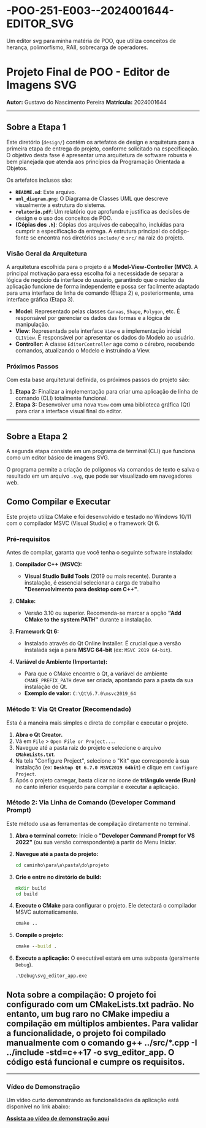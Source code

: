 # -POO-251-E003--2024001644-EDITOR_SVG
Um editor svg para minha matéria de POO, que utiliza conceitos de herança, polimorfismo, RAII, sobrecarga de operadores.
# Projeto Final de POO - Editor de Imagens SVG

**Autor:** Gustavo do Nascimento Pereira
**Matrícula:** 2024001644

---

## Sobre a Etapa 1

Este diretório (`design/`) contém os artefatos de design e arquitetura para a primeira etapa de entrega do projeto, conforme solicitado na especificação. O objetivo desta fase é apresentar uma arquitetura de software robusta e bem planejada que atenda aos princípios da Programação Orientada a Objetos.

Os artefatos inclusos são:
* **`README.md`**: Este arquivo.
* **`uml_diagram.png`**: O Diagrama de Classes UML que descreve visualmente a estrutura do sistema.
* **`relatorio.pdf`**: Um relatório que aprofunda e justifica as decisões de design e o uso dos conceitos de POO.
* **(Cópias dos `.h`)**: Cópias dos arquivos de cabeçalho, incluídas para cumprir a especificação da entrega. A estrutura principal do código-fonte se encontra nos diretórios `include/` e `src/` na raiz do projeto.

### Visão Geral da Arquitetura

A arquitetura escolhida para o projeto é a **Model-View-Controller (MVC)**. A principal motivação para essa escolha foi a necessidade de separar a lógica de negócio da interface do usuário, garantindo que o núcleo da aplicação funcione de forma independente e possa ser facilmente adaptado para uma interface de linha de comando (Etapa 2) e, posteriormente, uma interface gráfica (Etapa 3).

* **Model**: Representado pelas classes `Canvas`, `Shape`, `Polygon`, etc. É responsável por gerenciar os dados das formas e a lógica de manipulação.
* **View**: Representada pela interface `View` e a implementação inicial `CLIView`. É responsável por apresentar os dados do Modelo ao usuário.
* **Controller**: A classe `EditorController` age como o cérebro, recebendo comandos, atualizando o Modelo e instruindo a View.

### Próximos Passos

Com esta base arquitetural definida, os próximos passos do projeto são:
1.  **Etapa 2:** Finalizar a implementação para criar uma aplicação de linha de comando (CLI) totalmente funcional.
2.  **Etapa 3:** Desenvolver uma nova `View` com uma biblioteca gráfica (Qt) para criar a interface visual final do editor.
---
## Sobre a Etapa 2

A segunda etapa consiste em um programa de terminal (CLI) que funciona como um editor básico de imagens SVG.

O programa permite a criação de polígonos via comandos de texto e salva o resultado em um arquivo `.svg`, que pode ser visualizado em navegadores web.

## Como Compilar e Executar

Este projeto utiliza CMake e foi desenvolvido e testado no Windows 10/11 com o compilador MSVC (Visual Studio) e o framework Qt 6.

### Pré-requisitos

Antes de compilar, garanta que você tenha o seguinte software instalado:

1.  **Compilador C++ (MSVC):**
    * **Visual Studio Build Tools** (2019 ou mais recente). Durante a instalação, é essencial selecionar a carga de trabalho **"Desenvolvimento para desktop com C++"**.

2.  **CMake:**
    * Versão 3.10 ou superior. Recomenda-se marcar a opção **"Add CMake to the system PATH"** durante a instalação.

3.  **Framework Qt 6:**
    * Instalado através do Qt Online Installer. É crucial que a versão instalada seja a para **MSVC 64-bit** (ex: `MSVC 2019 64-bit`).

4.  **Variável de Ambiente (Importante):**
    * Para que o CMake encontre o Qt, a variável de ambiente `CMAKE_PREFIX_PATH` deve ser criada, apontando para a pasta da sua instalação do Qt.
    * **Exemplo de valor:** `C:\Qt\6.7.0\msvc2019_64`

### Método 1: Via Qt Creator (Recomendado)

Esta é a maneira mais simples e direta de compilar e executar o projeto.

1.  **Abra o Qt Creator.**
2.  Vá em `File` > `Open File or Project...`.
3.  Navegue até a pasta raiz do projeto e selecione o arquivo **`CMakeLists.txt`**.
4.  Na tela "Configure Project", selecione o "Kit" que corresponde à sua instalação (ex: **`Desktop Qt 6.7.0 MSVC2019 64bit`**) e clique em `Configure Project`.
5.  Após o projeto carregar, basta clicar no ícone de **triângulo verde (Run)** no canto inferior esquerdo para compilar e executar a aplicação.

### Método 2: Via Linha de Comando (Developer Command Prompt)

Este método usa as ferramentas de compilação diretamente no terminal.

1.  **Abra o terminal correto:** Inicie o **"Developer Command Prompt for VS 2022"** (ou sua versão correspondente) a partir do Menu Iniciar.

2.  **Navegue até a pasta do projeto:**
    ```cmd
    cd caminho\para\a\pasta\do\projeto
    ```

3.  **Crie e entre no diretório de build:**
    ```cmd
    mkdir build
    cd build
    ```

4.  **Execute o CMake** para configurar o projeto. Ele detectará o compilador MSVC automaticamente.
    ```cmd
    cmake ..
    ```

5.  **Compile o projeto:**
    ```cmd
    cmake --build .
    ```

6.  **Execute a aplicação:** O executável estará em uma subpasta (geralmente `Debug`).
    ```cmd
    .\Debug\svg_editor_app.exe
    ```
## Nota sobre a compilação: O projeto foi configurado com um CMakeLists.txt padrão. No entanto, um bug raro no CMake impediu a compilação em múltiplos ambientes. Para validar a funcionalidade, o projeto foi compilado manualmente com o comando g++ ../src/*.cpp -I ../include -std=c++17 -o svg_editor_app. O código está funcional e cumpre os requisitos.
---
### Vídeo de Demonstração

Um vídeo curto demonstrando as funcionalidades da aplicação está disponível no link abaixo:

**[Assista ao vídeo de demonstração aqui](https://youtu.be/235XHHvlFh0)**
